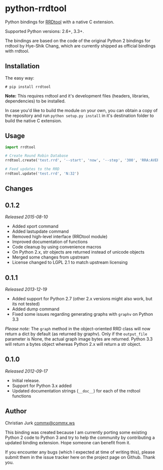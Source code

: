 python-rrdtool
==============

Python bindings for [RRDtool](http://oss.oetiker.ch/rrdtool) with a native C extension.

Supported Python versions: 2.6+, 3.3+.

The bindings are based on the code of the original Python 2 bindings for rrdtool by Hye-Shik Chang, which are currently shipped as official bindings with rrdtool.

Installation
------------

The easy way:

    # pip install rrdtool

**Note:** This requires rrdtool and it's development files (headers, libraries, dependencies) to be installed.

In case you'd like to build the module on your own, you can obtain a copy of the repository and run `python setup.py install` in it's destination folder to build the native C extension.

Usage
-----

```python
import rrdtool

# Create Round Robin Database
rrdtool.create('test.rrd', '--start', 'now', '--step', '300', 'RRA:AVERAGE:0.5:1:1200', 'DS:temp:GAUGE:600:-273:5000')

# Feed updates to the RRD
rrdtool.update('test.rrd', 'N:32')
```

Changes
-------


## 0.1.2

*Released 2015-08-10*

* Added xport command
* Added lastupdate command
* Removed high-level interface (RRDtool module)
* Improved documentation of functions
* Code cleanup by using convenience macros
* On Python 2.x, str objects are returned instead of unicode objects
* Merged some changes from upstream
* License changed to LGPL 2.1 to match upstream licensing

## 0.1.1

*Released 2013-12-19*

* Added support for Python 2.7 (other 2.x versions might also work, but its not tested)
* Added dump command
* Fixed some issues regarding generating graphs with `graphv` on Python 3.3

*Please note:* The `graph` method in the object-oriented RRD class will now return a dict by default (as returned by graphv). Only if the `output_file` parameter is None, the actual graph image bytes are returned. Python 3.3 will return a bytes object whereas Python 2.x will return a str object.

## 0.1.0

*Released 2012-09-17*

* Initial release.
* Support for Python 3.x added
* Updated documentation strings (`__doc__`) for each of the rrdtool functions

Author
------

Christian Jurk <commx@commx.ws>

This binding was created because I am currently porting some existing Python 2 code to Python 3 and try to help the community by contributing a updated binding extension. Hope someone can benefit from it.

If you encounter any bugs (which I expected at time of writing this), please submit them in the issue tracker here on the project page on Github. Thank you.
